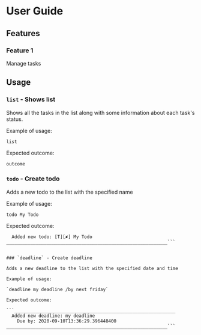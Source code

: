 # User Guide

## Features 

### Feature 1 
Manage tasks

## Usage

### `list` - Shows list

Shows all the tasks in the list along with some information about each task's status.

Example of usage: 

`list`

Expected outcome:

`outcome`

### `todo` - Create todo

Adds a new todo to the list with the specified name

Example of usage: 

`todo My Todo`

Expected outcome:

```____________________________________________________________
  Added new todo: [T][✘] My Todo
____________________________________________________________```


### `deadline` - Create deadline

Adds a new deadline to the list with the specified date and time

Example of usage: 

`deadline my deadline /by next friday`

Expected outcome:

```____________________________________________________________
  Added new deadline: my deadline
	Due by: 2020-09-10T13:36:29.396448400
____________________________________________________________```